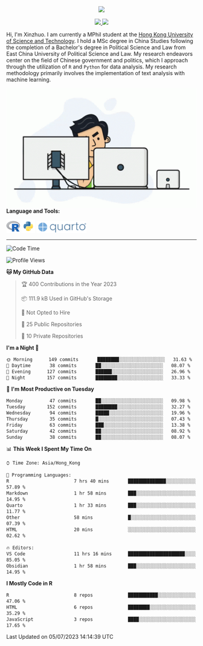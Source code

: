 <div align='center'>
<img src='https://readme-typing-svg.herokuapp.com?font=ubuntu&color=4d3900&center=true&lines=HKUST+Mphil+in+SOSC;Focus+on+China;Code+for+PoliSci'/>
</div>

<p align='center'>
 <a href='https://www.linkedin.com/in/xinzhuo-huang-5161011ba/' target='_blank'>
        <img src='https://img.shields.io/badge/linkedin%20-%230077B5.svg?&style=for-the-badge&logo=linkedin&logoColor=white'/>
    </a>
 <a href='https://twitter.com/HsinchoH' target='_blank'>
        <img src='https://img.shields.io/badge/Twitter-1DA1F2?style=for-the-badge&logo=twitter&logoColor=white'/>
    </a>
    </p>
    
Hi, I'm Xinzhuo. I am currently a MPhil student at the [Hong Kong University of Science and Technology](https://sosc.hkust.edu.hk/node/613). I hold a MSc degree in China Studies following the completion of a Bachelor's degree in Political Science and Law from East China University of Political Science and Law. My research endeavors center on the field of Chinese government and politics, which I approach through the utilization of `R` and `Python` for data analysis. My research methodology primarily involves the implementation of text analysis with machine learning.




<img align='right' src="https://github.com/xinzhuohkust/xinzhuohkust/blob/main/programmer.gif" width="590">



**Language and Tools:**  

<code><img height="36" src="https://raw.githubusercontent.com/github/explore/80688e429a7d4ef2fca1e82350fe8e3517d3494d/topics/r/r.png"></code>
<code><img height="36" src="https://raw.githubusercontent.com/github/explore/80688e429a7d4ef2fca1e82350fe8e3517d3494d/topics/python/python.png"></code>
<code><img height="32" src="https://github.com/quarto-dev/quarto-r/blob/main/man/figures/quarto.png"></code>

---
<!--START_SECTION:waka-->
![Code Time](http://img.shields.io/badge/Code%20Time-682%20hrs%205%20mins-blue)

![Profile Views](http://img.shields.io/badge/Profile%20Views-4-blue)

**🐱 My GitHub Data** 

> 🏆 400 Contributions in the Year 2023
 > 
> 📦 111.9 kB Used in GitHub's Storage 
 > 
> 🚫 Not Opted to Hire
 > 
> 📜 25 Public Repositories 
 > 
> 🔑 10 Private Repositories  
 > 
**I'm a Night 🦉** 

```text
🌞 Morning      149 commits       ████████░░░░░░░░░░░░░░░░░   31.63 % 
🌆 Daytime       38 commits       ██░░░░░░░░░░░░░░░░░░░░░░░   08.07 % 
🌃 Evening      127 commits       ██████░░░░░░░░░░░░░░░░░░░   26.96 % 
🌙 Night        157 commits       ████████░░░░░░░░░░░░░░░░░   33.33 % 

```
📅 **I'm Most Productive on Tuesday** 

```text
Monday          47 commits       ██░░░░░░░░░░░░░░░░░░░░░░░   09.98 % 
Tuesday        152 commits       ████████░░░░░░░░░░░░░░░░░   32.27 % 
Wednesday       94 commits       █████░░░░░░░░░░░░░░░░░░░░   19.96 % 
Thursday        35 commits       █░░░░░░░░░░░░░░░░░░░░░░░░   07.43 % 
Friday          63 commits       ███░░░░░░░░░░░░░░░░░░░░░░   13.38 % 
Saturday        42 commits       ██░░░░░░░░░░░░░░░░░░░░░░░   08.92 % 
Sunday          38 commits       ██░░░░░░░░░░░░░░░░░░░░░░░   08.07 % 

```


📊 **This Week I Spent My Time On** 

```text
⌚︎ Time Zone: Asia/Hong_Kong

💬 Programming Languages: 
R                        7 hrs 40 mins       ██████████████░░░░░░░░░░░   57.89 % 
Markdown                 1 hr 58 mins        ███░░░░░░░░░░░░░░░░░░░░░░   14.95 % 
Quarto                   1 hr 33 mins        ███░░░░░░░░░░░░░░░░░░░░░░   11.77 % 
Other                    58 mins             █░░░░░░░░░░░░░░░░░░░░░░░░   07.39 % 
HTML                     20 mins             ░░░░░░░░░░░░░░░░░░░░░░░░░   02.62 % 

🔥 Editors: 
VS Code                  11 hrs 16 mins      █████████████████████░░░░   85.05 % 
Obsidian                 1 hr 58 mins        ███░░░░░░░░░░░░░░░░░░░░░░   14.95 % 

```

**I Mostly Code in R** 

```text
R                        8 repos             ███████████░░░░░░░░░░░░░░   47.06 % 
HTML                     6 repos             ████████░░░░░░░░░░░░░░░░░   35.29 % 
JavaScript               3 repos             ████░░░░░░░░░░░░░░░░░░░░░   17.65 % 

```



 Last Updated on 05/07/2023 14:14:39 UTC
<!--END_SECTION:waka-->
    
    
    
    
    
    
    
    

